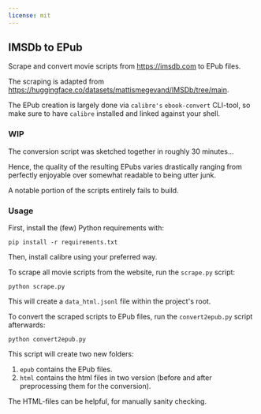 ```yaml
---
license: mit
---
```

## IMSDb to EPub

Scrape and convert movie scripts from https://imsdb.com to EPub files.

The scraping is adapted from https://huggingface.co/datasets/mattismegevand/IMSDb/tree/main.

The EPub creation is largely done via `calibre's` `ebook-convert` CLI-tool, so make sure to have `calibre` installed and linked against your shell.

### WIP

The conversion script was sketched together in roughly 30 minutes...

Hence, the quality of the resulting EPubs varies drastically ranging from perfectly enjoyable over somewhat readable to being utter junk.

A notable portion of the scripts entirely fails to build.

### Usage

First, install the (few) Python requirements with:

```shell
pip install -r requirements.txt
```

Then, install calibre using your preferred way.

To scrape all movie scripts from the website, run the `scrape.py` script:

```shell
python scrape.py
```

This will create a `data_html.jsonl` file within the project's root.

To convert the scraped scripts to EPub files, run the `convert2epub.py` script afterwards:

```shell
python convert2epub.py
```

This script will create two new folders: 
1. `epub` contains the EPub files.
2. `html` contains the html files in two version (before and after preprocessing them for the conversion).

The HTML-files can be helpful, for manually sanity checking.
